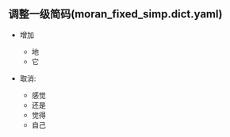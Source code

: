 ## 调整一级简码(moran_fixed_simp.dict.yaml)
- 增加
    - 地
    - 它

- 取消:
    - 感觉
    - 还是
    - 觉得
    - 自己
